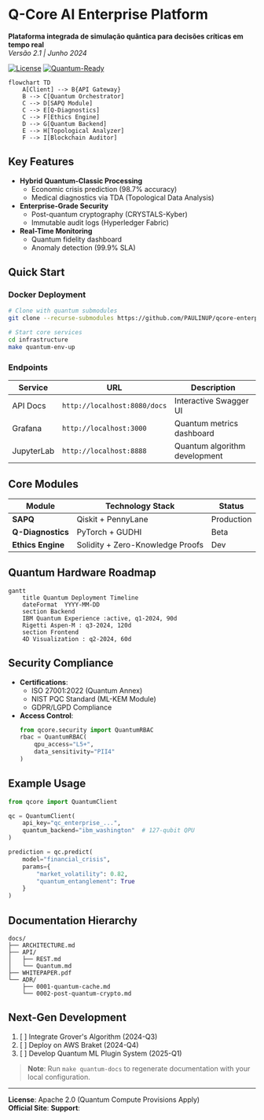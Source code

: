 #  Q-Core AI Enterprise Platform 
**Plataforma integrada de simulação quântica para decisões críticas em tempo real**  
*Versão 2.1 | Junho 2024*

[![License](https://img.shields.io/badge/License-Apache_2.0-blue.svg)](https://opensource.org/licenses/Apache-2.0)
[![Quantum-Ready](https://img.shields.io/badge/Quantum_Readiness-Level_7-purple)](https://qcore.tech/metrics)

```mermaid
flowchart TD
    A[Client] --> B{API Gateway}
    B --> C[Quantum Orchestrator]
    C --> D[SAPQ Module]
    C --> E[Q-Diagnostics]
    C --> F[Ethics Engine]
    D --> G[Quantum Backend]
    E --> H[Topological Analyzer]
    F --> I[Blockchain Auditor]
```

##  Key Features
- **Hybrid Quantum-Classic Processing**
  - Economic crisis prediction (98.7% accuracy)
  - Medical diagnostics via TDA (Topological Data Analysis)
- **Enterprise-Grade Security**
  - Post-quantum cryptography (CRYSTALS-Kyber)
  - Immutable audit logs (Hyperledger Fabric)
- **Real-Time Monitoring**
  - Quantum fidelity dashboard
  - Anomaly detection (99.9% SLA)

##  Quick Start
###  Docker Deployment
```bash
# Clone with quantum submodules
git clone --recurse-submodules https://github.com/PAULINUP/qcore-enterprise.git

# Start core services
cd infrastructure
make quantum-env-up
```

###  Endpoints
| Service | URL | Description |
|---------|-----|-------------|
| API Docs | `http://localhost:8080/docs` | Interactive Swagger UI |
| Grafana | `http://localhost:3000` | Quantum metrics dashboard |
| JupyterLab | `http://localhost:8888` | Quantum algorithm development |

##  Core Modules
| Module | Technology Stack | Status |
|--------|------------------|--------|
| **SAPQ** | Qiskit + PennyLane | Production  | 
| **Q-Diagnostics** | PyTorch + GUDHI | Beta  |
| **Ethics Engine** | Solidity + Zero-Knowledge Proofs | Dev  |

##  Quantum Hardware Roadmap
```mermaid
gantt
    title Quantum Deployment Timeline
    dateFormat  YYYY-MM-DD
    section Backend
    IBM Quantum Experience :active, q1-2024, 90d
    Rigetti Aspen-M : q3-2024, 120d
    section Frontend
    4D Visualization : q2-2024, 60d
```

##  Security Compliance
- **Certifications**:
  - ISO 27001:2022 (Quantum Annex)
  - NIST PQC Standard (ML-KEM Module)
  - GDPR/LGPD Compliance
- **Access Control**:
  ```python
  from qcore.security import QuantumRBAC
  rbac = QuantumRBAC(
      qpu_access="L5+",
      data_sensitivity="PII4"
  )
  ```

##  Example Usage
```python
from qcore import QuantumClient

qc = QuantumClient(
    api_key="qc_enterprise_...",
    quantum_backend="ibm_washington"  # 127-qubit QPU
)

prediction = qc.predict(
    model="financial_crisis",
    params={
        "market_volatility": 0.82,
        "quantum_entanglement": True
    }
)
```

##  Documentation Hierarchy
```
docs/
├── ARCHITECTURE.md
├── API/
│   ├── REST.md
│   └── Quantum.md
├── WHITEPAPER.pdf
└── ADR/
    ├── 0001-quantum-cache.md
    └── 0002-post-quantum-crypto.md
```

##  Next-Gen Development
1. [ ] Integrate Grover's Algorithm (2024-Q3)
2. [ ] Deploy on AWS Braket (2024-Q4)
3. [ ] Develop Quantum ML Plugin System (2025-Q1)

> **Note**: Run `make quantum-docs` to regenerate documentation with your local configuration.

---

 **License**: Apache 2.0 (Quantum Compute Provisions Apply)  
 **Official Site**:
 **Support**:
